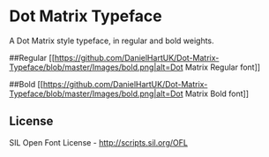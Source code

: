 # Dot Matrix Typeface

A Dot Matrix style typeface, in regular and bold weights.

##Regular
[[https://github.com/DanielHartUK/Dot-Matrix-Typeface/blob/master/Images/bold.png|alt=Dot Matrix Regular font]]

##Bold
[[https://github.com/DanielHartUK/Dot-Matrix-Typeface/blob/master/Images/bold.png|alt=Dot Matrix Bold font]]

## License
SIL Open Font License - http://scripts.sil.org/OFL